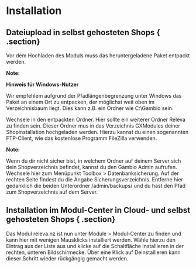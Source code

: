 # Installation 

## Dateiupload in selbst gehosteten Shops { .section}

Vor dem Hochladen des Moduls muss das heruntergeladene Paket entpackt werden.

**Note:**

**Hinweis für Windows-Nutzer**

Wir empfehlem aufgrund der Pfadlängenbegrenzung unter Windows das Paket an einem Ort zu entpacken, der möglichst weit oben im Verzeichnisbaum liegt. Dies kann z.B. ein Ordner wie C:\\Gambio sein.

Wechsele in den entpackten Ordner. Hier sollte ein weiterer Ordner Releva zu finden sein. Dieser Ordner mus in das Verzeichnis GXModules deiner Shopinstallation hochgeladen werden. Hierzu kannst du einen sogenannten FTP-Client, wie das kostenlose Programm FileZilla verwenden.

**Note:**

Wenn du dir nicht sicher bist, in welchem Ordner auf deinem Server sich dein Shopverzeichnis befindet, kannst du den Gambio Admin aufrufen. Wechsele hier zum Menüpunkt Toolbox \> Datenbanksicherung. Auf der rechten Seite findest du die Angabe Sicherungsverzeichnis. Entferne hier gedanklich die beiden Unterordner /admin/backups/ und du hast den Pfad zum Shopverzeichnis auf dem Server.

## Installation im Modul-Center in Cloud- und selbst gehosteten Shops { .section}

Das Modul releva.nz ist nun unter Module \> Modul-Center zu finden und kann hier mit wenigen Mausklicks installiert werden. Wähle hierzu den Eintrag aus der Liste aus und klicke auf die Schaltfläche Installieren in der rechten, unteren Bildschirmecke. Über eine Klick auf Deinstallieren kann dieser Schritt wieder rückgängig gemacht werden.



